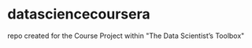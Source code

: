 datasciencecoursera
===================

repo created for the Course Project within "The Data Scientist’s Toolbox"
